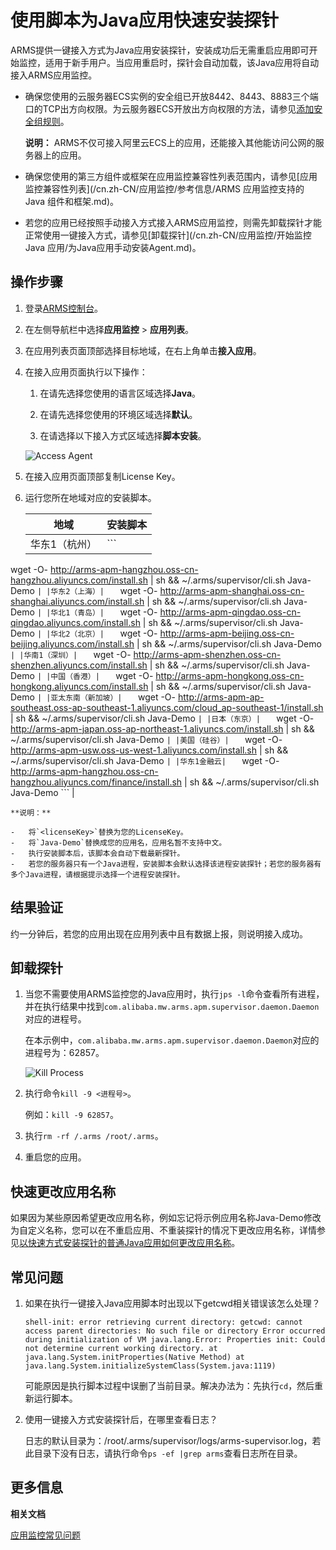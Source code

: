 # 使用脚本为Java应用快速安装探针

ARMS提供一键接入方式为Java应用安装探针，安装成功后无需重启应用即可开始监控，适用于新手用户。当应用重启时，探针会自动加载，该Java应用将自动接入ARMS应用监控。

-   确保您使用的云服务器ECS实例的安全组已开放8442、8443、8883三个端口的TCP出方向权限。为云服务器ECS开放出方向权限的方法，请参见[添加安全组规则](/cn.zh-CN/安全/安全组/添加安全组规则.md)。

    **说明：** ARMS不仅可接入阿里云ECS上的应用，还能接入其他能访问公网的服务器上的应用。

-   确保您使用的第三方组件或框架在应用监控兼容性列表范围内，请参见[应用监控兼容性列表](/cn.zh-CN/应用监控/参考信息/ARMS 应用监控支持的 Java 组件和框架.md)。
-   若您的应用已经按照手动接入方式接入ARMS应用监控，则需先卸载探针才能正常使用一键接入方式，请参见[卸载探针](/cn.zh-CN/应用监控/开始监控 Java 应用/为Java应用手动安装Agent.md)。

## 操作步骤

1.  登录[ARMS控制台](https://arms.console.aliyun.com/#/home)。

2.  在左侧导航栏中选择**应用监控** \> **应用列表**。

3.  在应用列表页面顶部选择目标地域，在右上角单击**接入应用**。

4.  在接入应用页面执行以下操作：

    1.  在请先选择您使用的语言区域选择**Java**。

    2.  在请先选择您使用的环境区域选择**默认**。

    3.  在请选择以下接入方式区域选择**脚本安装**。

    ![Access Agent](https://static-aliyun-doc.oss-accelerate.aliyuncs.com/assets/img/zh-CN/2675600061/p44367.png)

5.  在接入应用页面顶部复制License Key。

6.  运行您所在地域对应的安装脚本。

    |地域|安装脚本|
    |--|----|
    |华东1（杭州）|    ```
wget -O- http://arms-apm-hangzhou.oss-cn-hangzhou.aliyuncs.com/install.sh | sh && ~/.arms/supervisor/cli.sh <licenseKey> Java-Demo
    ``` |
    |华东2（上海）|    ```
wget -O- http://arms-apm-shanghai.oss-cn-shanghai.aliyuncs.com/install.sh | sh && ~/.arms/supervisor/cli.sh <licenseKey> Java-Demo
    ``` |
    |华北1（青岛）|    ```
wget -O- http://arms-apm-qingdao.oss-cn-qingdao.aliyuncs.com/install.sh | sh && ~/.arms/supervisor/cli.sh <licenseKey> Java-Demo
    ``` |
    |华北2（北京）|    ```
wget -O- http://arms-apm-beijing.oss-cn-beijing.aliyuncs.com/install.sh | sh && ~/.arms/supervisor/cli.sh <licenseKey> Java-Demo
    ``` |
    |华南1（深圳）|    ```
wget -O- http://arms-apm-shenzhen.oss-cn-shenzhen.aliyuncs.com/install.sh | sh && ~/.arms/supervisor/cli.sh <licenseKey> Java-Demo
    ``` |
    |中国（香港）|    ```
wget -O- http://arms-apm-hongkong.oss-cn-hongkong.aliyuncs.com/install.sh | sh && ~/.arms/supervisor/cli.sh <licenseKey> Java-Demo
    ``` |
    |亚太东南（新加坡）|    ```
wget -O- http://arms-apm-ap-southeast.oss-ap-southeast-1.aliyuncs.com/cloud_ap-southeast-1/install.sh | sh && ~/.arms/supervisor/cli.sh <licenseKey> Java-Demo
    ``` |
    |日本（东京）|    ```
wget -O- http://arms-apm-japan.oss-ap-northeast-1.aliyuncs.com/install.sh | sh && ~/.arms/supervisor/cli.sh <licenseKey> Java-Demo
    ``` |
    |美国（硅谷）|    ```
wget -O- http://arms-apm-usw.oss-us-west-1.aliyuncs.com/install.sh | sh && ~/.arms/supervisor/cli.sh <licenseKey> Java-Demo
    ``` |
    |华东1金融云|    ```
wget -O- http://arms-apm-hangzhou.oss-cn-hangzhou.aliyuncs.com/finance/install.sh | sh && ~/.arms/supervisor/cli.sh <licenseKey> Java-Demo
    ``` |

    **说明：**

    -   将`<licenseKey>`替换为您的LicenseKey。
    -   将`Java-Demo`替换成您的应用名，应用名暂不支持中文。
    -   执行安装脚本后，该脚本会自动下载最新探针。
    -   若您的服务器只有一个Java进程，安装脚本会默认选择该进程安装探针；若您的服务器有多个Java进程，请根据提示选择一个进程安装探针。

## 结果验证

约一分钟后，若您的应用出现在应用列表中且有数据上报，则说明接入成功。

## 卸载探针

1.  当您不需要使用ARMS监控您的Java应用时，执行`jps -l`命令查看所有进程，并在执行结果中找到`com.alibaba.mw.arms.apm.supervisor.daemon.Daemon`对应的进程号。

    在本示例中，`com.alibaba.mw.arms.apm.supervisor.daemon.Daemon`对应的进程号为：62857。

    ![Kill Process](https://static-aliyun-doc.oss-accelerate.aliyuncs.com/assets/img/zh-CN/2970348951/p43111.png)

2.  执行命令`kill -9 <进程号>`。

    例如：`kill -9 62857`。

3.  执行`rm -rf /.arms /root/.arms`。

4.  重启您的应用。


## 快速更改应用名称

如果因为某些原因希望更改应用名称，例如忘记将示例应用名称Java-Demo修改为自定义名称，您可以在不重启应用、不重装探针的情况下更改应用名称，详情参见[以快速方式安装探针的普通Java应用如何更改应用名称](/cn.zh-CN/应用监控/应用监控常见问题.mdsection_dv7_df9_oz2)。

## 常见问题

1.  如果在执行一键接入Java应用脚本时出现以下getcwd相关错误该怎么处理？

    ```
    shell-init: error retrieving current directory: getcwd: cannot access parent directories: No such file or directory Error occurred during initialization of VM java.lang.Error: Properties init: Could not determine current working directory. at java.lang.System.initProperties(Native Method) at java.lang.System.initializeSystemClass(System.java:1119)
    ```

    可能原因是执行脚本过程中误删了当前目录。解决办法为：先执行`cd`，然后重新运行脚本。

2.  使用一键接入方式安装探针后，在哪里查看日志？

    日志的默认目录为：/root/.arms/supervisor/logs/arms-supervisor.log，若此目录下没有日志，请执行命令`ps -ef |grep arms`查看日志所在目录。


## 更多信息

**相关文档**  


[应用监控常见问题](/cn.zh-CN/应用监控/应用监控常见问题.md)

